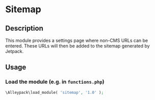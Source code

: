# Sitemap

## Description

This module provides a settings page where non-CMS URLs can be entered. These URLs will then be added to the sitemap generated by Jetpack.

## Usage

### Load the module (e.g. in `functions.php`)

```php
\Alleypack\load_module( 'sitemap', '1.0' );
```
